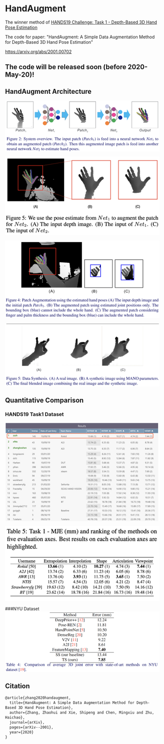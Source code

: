# HandAugment
The winner method of [HANDS19 Challenge: Task 1 - Depth-Based 3D Hand Pose Estimation](https://sites.google.com/view/hands2019/challenge#h.p_Y9eLuCuXYN7U)

The code for paper: "HandAugment: A Simple Data Augmentation Method for Depth-Based 3D Hand Pose Estimation"

https://arxiv.org/abs/2001.00702


## The code will be released soon (before 2020-May-20)!


## HandAugment Architecture
![system_overview](resources/system_overview.png)

![augmented_patch1](resources/augmented_patch1.png)

![augmented_patch](resources/augmented_patch.png)

![data_synthesis](resources/data_synthesis.png)


## Quantitative Comparison
### HANDS19 Task1 Dataset
![hands19_result1](resources/hands19_result1.png)

![hands19_result](resources/hands19_result.png)

###NYU Dataset
![nyu_result](resources/nyu_result.png)


## Citation
```
@article{zhang2020handaugment,
  title={HandAugment: A Simple Data Augmentation Method for Depth-Based 3D Hand Pose Estimation},
  author={Zhang, Zhaohui and Xie, Shipeng and Chen, Mingxiu and Zhu, Haichao},
  journal={arXiv},
  pages={arXiv--2001},
  year={2020}
}
```